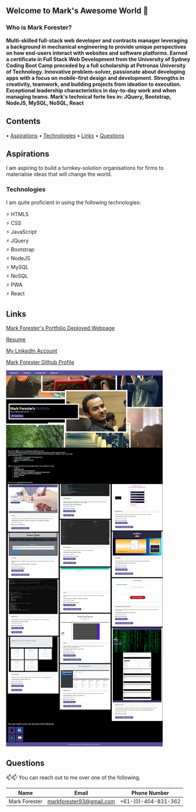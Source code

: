 ## Welcome to Mark's Awesome World 👋

### Who is Mark Forester?

**Multi-skilled full-stack web developer and contracts manager leveraging a background in mechanical engineering to provide unique perspectives on how end-users interact with websites and software platforms. Earned a certificate in Full Stack Web Development from the University of Sydney Coding Boot Camp preceded by a full scholarship at Petronas University of Technology. Innovative problem-solver, passionate about developing apps with a focus on mobile-first design and development. Strengths in creativity, teamwork, and building projects from ideation to execution. Exceptional leadership characteristics in day-to-day work and when managing teams. Mark's technical forte lies in: JQuery, Bootstrap, NodeJS, MySQL, NoSQL, React**

<!--
**Forester93/forester93** is a ✨ _special_ ✨ repository because its `README.md` (this file) appears on your GitHub profile.

Here are some ideas to get you started:

- 🔭 I’m currently working on ...
- 🌱 I’m currently learning ...
- 👯 I’m looking to collaborate on ...
- 🤔 I’m looking for help with ...
- 💬 Ask me about ...
- 📫 How to reach me: ...
- 😄 Pronouns: ...
- ⚡ Fun fact: ...
-->

## Contents

• [Aspirations](#aspirations)
• [Technologies](#technologies)
• [Links](#links)
• [Questions](#questions)

## Aspirations

I am aspiring to build a turnkey-solution organisations for firms to materialise ideas that will change the world.

### Technologies

I am quite proficient in using the following technologies:

⚡ HTML5  
⚡ CSS  
⚡ JavaScript  
⚡ JQuery  
⚡ Bootstrap  
⚡ NodeJS  
⚡ MySQL  
⚡ NoSQL  
⚡ PWA  
⚡ React

## Links

[Mark Forester's Portfolio Deployed Webpage](https://Forester93.github.io/MarkForesterPortfolio/)

[Resume](https://forester93.github.io/MarkForesterPortfolio/assets/files/MarkF_FullStackResume.pdf)

[My LinkedIn Account](https://www.linkedin.com/in/mforester93/)

[Mark Forester Github Profile](https://github.com/Forester93/)

![Screenshot of the page](./assets/images/screenshot.png)

## Questions

📫📫 You can reach out to me over one of the following.

| Name          | Email                    | Phone Number        |
| ------------- | ------------------------ | ------------------- |
| Mark Forester | markforester93@gmail.com | +61-(0)-404-831-362 |
